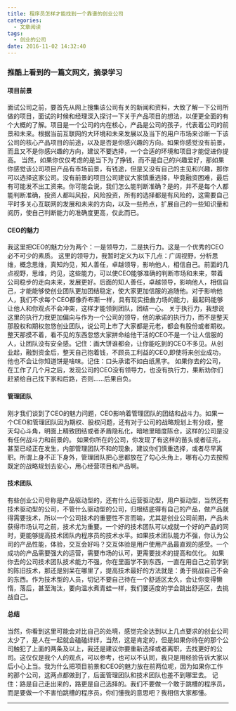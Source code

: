 ```yaml
---
title: 程序员怎样才能找到一个靠谱的创业公司
categories:
  - 文章阅读
tags:
  - 创业的公司
date: 2016-11-02 14:32:40
---
```


### 推酷上看到的一篇文网文，摘录学习

#### 项目前景
面试公司之前，要首先从网上搜集该公司有关的新闻和资料，大致了解一下公司所做的项目，面试的时候和经理深入探讨一下关于产品项目的想法，以便更全面的有个大概的了解。项目是一个公司的内在核心，产品是公司的孩子，代表着公司的前景和未来。根据当前互联网的大环境和未来发展以及当下的用户市场来诊断一下该公司的核心产品项目的前途，以及是否是你感兴趣的方向。如果你感觉没有前景，而且又不是你感兴趣的方向，建议不要选择，一个合适的环境和项目才能促进你提高。
当然，如果你仅仅考虑的是当下为了挣钱，而不是自己的兴趣爱好，那如果你感觉该公司项目产品有市场前景，有钱途，但是又没有自己的主见和兴趣，那你可以选择这家公司。没有前景的项目公司建议大家慎重选择，毕竟融资困难，最后有可能发不出工资来。你可能会说，我们怎么能判断准确？是的，并不是每个人都能判断准确，投资人都叫风投，风险投资，所有的选择都是有风险的，这需要自己平时多关心互联网的发展和未来的方向，以及一些热点，扩展自己的一些知识量和阅历，使自己判断能力的准确度更高，仅此而已。
#### CEO的魅力
我这里把CEO的魅力分为两个：一是领导力，二是执行力。这是一个优秀的CEO必不可少的素质。
这里的领导力，我暂时定义为以下几点：广阔视野，分析思维，概念思维，真知灼见，知人善任，卓越领导，影响他人，相信自己。前面的几点视野，思维，灼见，这些能力，可以使CEO能够准确的判断市场和未来，带着公司稳步的走向未来，发展更好。后面的知人善任，卓越领导，影响他人，相信自己，才能能够使创业团队更加团结稳定，使大家更加信服的追随他。对于影响他人，我们不求每个CEO都像乔布斯一样，具有现实扭曲力场的能力，最起码能够让他人和你观点不会冲突，这样才能领到团队，团结一心。
关于执行力，我想说这里的执行力我更加偏向与作为一个公司的领导，他的承诺的执行力，而不是整天那股权和期权忽悠创业团队，说公司上市了大家都是元老，都会有股份或者期权。整天那摸不着，看不见的东西忽悠大家拼命给他干活的CEO不是一个让人信服的人，让团队没有安全感。记住：画大饼谁都会，让你能吃到的CEO不多见。从创业起，融到资金后，整天自己抱着钱，不顾员工利益的CEO,即使将来创业成功，他也不会让你知道饼是啥味。记住：口头承诺不如白纸黑字。
如果你去的公司，在工作了几个月之后，发现公司的CEO没有领导力，也没有执行力，果断劝你们赶紧给自己找下家和后路，否则……后果自负。
#### 管理团队
刚才我们谈到了CEO的魅力问题，CEO影响着管理团队的团结和战斗力。如果一个CEO和管理团队因为期权、股权问题，还有对于公司的战略规划上有分歧，整天勾心斗角，明面上精致团结或者矛盾隐私化，暗地里暗度陈仓，这样的公司是没有任何战斗力和前景的。
如果你所在的公司，你发现了有这样的苗头或者征兆，甚至已经正在发生，内部管理团队不和的现象，建议你们慎重选择，或者尽早离职。所谓上身不正下身外，管理团队把心思都放在了勾心头角上，哪有心力去按照既定的战略规划去安心，用心经营项目和产品啊。
#### 技术团队
有些创业公司号称是产品驱动型的，还有什么运营驱动型，用户驱动型，当然还有技术驱动型的公司，不管什么驱动型的公司，归根结底得有自己的产品，做产品就得需要技术，所以一个公司技术的重要性不言而喻，尤其是创业公司前期，产品未获得市场认可之前，技术尤为重要。一个好的技术团队可以成就一个好的产品的同时，更能够提高技术团队内程序员的技术水平。如果技术团队能力不强，你认为公司的产品性能，体验，交互会好吗？交互体验是用户使用产品最直观的感受。一个成功的产品需要强大的运营，需要市场的认可，更需要技术的提高和优化。
如果你去的公司技术团队技术能力不强，你在里面学不到东西，一直在用自己之前学到的陈旧技术，那还是别呆在哪里了，提高技术最好的方法就是：勇于挑战自己不会的东西。作为技术型的人员，切记不要自己待在一个舒适区太久，会让你变得懒惰，落后，甚至淘汰，要向温水煮青蛙一样，我们要适度的学会跳出舒适区，去挑战自己。
#### 总结
当然，你看到这里可能会对比自己的处境，感觉完全达到以上几点要求的创业公司太少了，是人在一起就会磕磕绊绊，当然，这是肯定的，但是如果你待在的那个公司触犯了上面的两条及以上，我还是建议你要重新选择或者离职，去找更好的公司。这仅仅是我个人的观点，可以参考，也可以不认同，我只是用经验告诉大家以后小心上当。我为什么把项目前景和CEO的魅力放在前两位呢，因为如果你工作的那个公司，这两点都做到了，后面管理团队和技术团队也差不到哪里去。
记住：路是自己走出来的，路更是自己选择的。我们不要做一个敢于跳槽的程序员，而是要做一个不害怕跳槽的程序员。你们懂我的意思吧？我相信大家都懂。


---

 
